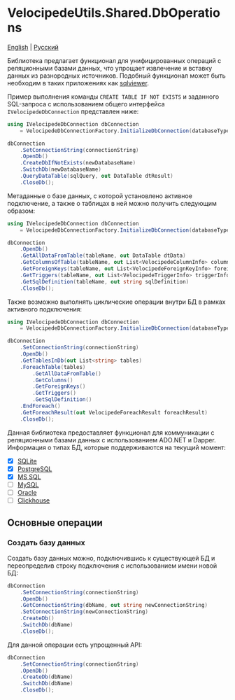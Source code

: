 # VelocipedeUtils.Shared.DbOperations

[English](README.md) | [Русский](README.ru.md)

Библиотека предлагает функционал для унифицированных операций с реляционными базами данных, что упрощает извлечение и вставку данных из разнородных источников. Подобный функционал может быть необходим в таких приложениях как [sqlviewer](https://github.com/alexeysp11/sqlviewer).

Пример выполнения команды `CREATE TABLE IF NOT EXISTS` и заданного SQL-запроса с использованием общего интерфейса `IVelocipedeDbConnection` представлен ниже:
```C#
using IVelocipedeDbConnection dbConnection
    = VelocipedeDbConnectionFactory.InitializeDbConnection(databaseType);

dbConnection
    .SetConnectionString(connectionString)
    .OpenDb()
    .CreateDbIfNotExists(newDatabaseName)
    .SwitchDb(newDatabaseName)
    .QueryDataTable(sqlQuery, out DataTable dtResult)
    .CloseDb();
```

Метаданные о базе данных, с которой установлено активное подключение, а также о таблицах в ней можно получить следующим образом:
```C#
using IVelocipedeDbConnection dbConnection
    = VelocipedeDbConnectionFactory.InitializeDbConnection(databaseType, connectionString);

dbConnection
    .OpenDb()
    .GetAllDataFromTable(tableName, out DataTable dtData)
    .GetColumnsOfTable(tableName, out List<VelocipedeColumnInfo> columnInfo)
    .GetForeignKeys(tableName, out List<VelocipedeForeignKeyInfo> foreignKeyInfo)
    .GetTriggers(tableName, out List<VelocipedeTriggerInfo> triggerInfo)
    .GetSqlDefinition(tableName, out string sqlDefinition)
    .CloseDb();
```

Также возможно выполнять циклические операции внутри БД в рамках активного подключения:
```C#
using IVelocipedeDbConnection dbConnection
    = VelocipedeDbConnectionFactory.InitializeDbConnection(databaseType, connectionString);

dbConnection
    .SetConnectionString(connectionString)
    .OpenDb()
    .GetTablesInDb(out List<string> tables)
    .ForeachTable(tables)
        .GetAllDataFromTable()
        .GetColumns()
        .GetForeignKeys()
        .GetTriggers()
        .GetSqlDefinition()
    .EndForeach()
    .GetForeachResult(out VelocipedeForeachResult foreachResult)
    .CloseDb();
```

Данная библиотека предоставляет функционал для коммуникации с реляционными базами данных с использованием ADO.NET и Dapper. Информация о типах БД, которые поддерживаются на текущий момент:
- [x] [SQLite](https://sqlite.org/)
- [x] [PostgreSQL](https://www.postgresql.org/)
- [x] [MS SQL](https://www.microsoft.com/en-us/sql-server)
- [ ] [MySQL](https://www.mysql.com/)
- [ ] [Oracle](https://www.oracle.com/database/)
- [ ] [Clickhouse](https://clickhouse.com/)

## Основные операции

### Создать базу данных

Создать базу данных можно, подключившись к существующей БД и переопределив строку подключения с использованием имени новой БД:
```C#
dbConnection
    .SetConnectionString(connectionString)
    .OpenDb()
    .GetConnectionString(dbName, out string newConnectionString)
    .SetConnectionString(newConnectionString)
    .CreateDb()
    .SwitchDb(dbName)
    .CloseDb();
```

Для данной операции есть упрощенный API:
```C#
dbConnection
    .SetConnectionString(connectionString)
    .OpenDb()
    .CreateDb(dbName)
    .SwitchDb(dbName)
    .CloseDb();
```
